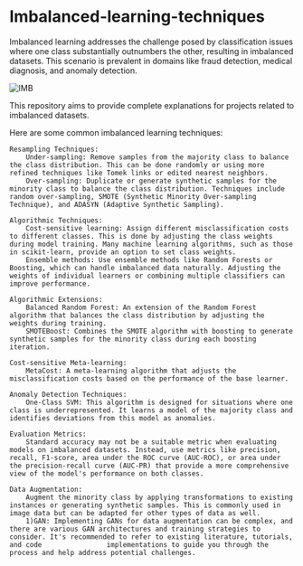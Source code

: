 # Imbalanced-learning-techniques

Imbalanced learning addresses the challenge posed by classification issues where one class substantially outnumbers the other, resulting in imbalanced datasets. This scenario is prevalent in domains like fraud detection, medical diagnosis, and anomaly detection.

![IMB](https://amlgolabs.com/wp-content/uploads/2023/08/Copy-of-Power-BI-Card-Visual-With-Conditional-Formatting.jpg)

This repository aims to provide complete explanations for projects related to imbalanced datasets.

Here are some common imbalanced learning techniques:

    Resampling Techniques:
        Under-sampling: Remove samples from the majority class to balance the class distribution. This can be done randomly or using more refined techniques like Tomek links or edited nearest neighbors.
        Over-sampling: Duplicate or generate synthetic samples for the minority class to balance the class distribution. Techniques include random over-sampling, SMOTE (Synthetic Minority Over-sampling Technique), and ADASYN (Adaptive Synthetic Sampling).

    Algorithmic Techniques:
        Cost-sensitive learning: Assign different misclassification costs to different classes. This is done by adjusting the class weights during model training. Many machine learning algorithms, such as those in scikit-learn, provide an option to set class weights.
        Ensemble methods: Use ensemble methods like Random Forests or Boosting, which can handle imbalanced data naturally. Adjusting the weights of individual learners or combining multiple classifiers can improve performance.

    Algorithmic Extensions:
        Balanced Random Forest: An extension of the Random Forest algorithm that balances the class distribution by adjusting the weights during training.
        SMOTEBoost: Combines the SMOTE algorithm with boosting to generate synthetic samples for the minority class during each boosting iteration.

    Cost-sensitive Meta-learning:
        MetaCost: A meta-learning algorithm that adjusts the misclassification costs based on the performance of the base learner.

    Anomaly Detection Techniques:
        One-Class SVM: This algorithm is designed for situations where one class is underrepresented. It learns a model of the majority class and identifies deviations from this model as anomalies.

    Evaluation Metrics:
        Standard accuracy may not be a suitable metric when evaluating models on imbalanced datasets. Instead, use metrics like precision, recall, F1-score, area under the ROC curve (AUC-ROC), or area under the precision-recall curve (AUC-PR) that provide a more comprehensive view of the model's performance on both classes.

    Data Augmentation:
        Augment the minority class by applying transformations to existing instances or generating synthetic samples. This is commonly used in image data but can be adapted for other types of data as well.
        1)GAN: Implementing GANs for data augmentation can be complex, and there are various GAN architectures and training strategies to consider. It's recommended to refer to existing literature, tutorials, and code                implementations to guide you through the process and help address potential challenges.
